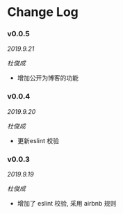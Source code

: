 # Change Log


### v0.0.5

_2019.9.21_ 

_杜俊成_

- 增加公开为博客的功能

### v0.0.4

_2019.9.20_ 

_杜俊成_

- 更新eslint 校验


### v0.0.3

_2019.9.19_ 

_杜俊成_

- 增加了 eslint 校验, 采用 airbnb 规则
